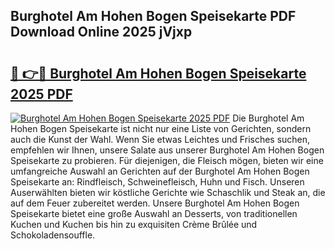 ## Burghotel Am Hohen Bogen Speisekarte PDF Download Online 2025 jVjxp

# <h2><a href="http://gcao06.nevu.top/?p=Burghotel+Am+Hohen+Bogen+Speisekarte">🔗 👉🔴 Burghotel Am Hohen Bogen Speisekarte 2025 PDF</a></h2>

[![Burghotel Am Hohen Bogen Speisekarte 2025 PDF](https://i.imgur.com/dBaPXMq.png)](http://gcao06.nevu.top/?p=Burghotel+Am+Hohen+Bogen+Speisekarte)
Die Burghotel Am Hohen Bogen Speisekarte ist nicht nur eine Liste von Gerichten, sondern auch die Kunst der Wahl. Wenn Sie etwas Leichtes und Frisches suchen, empfehlen wir Ihnen, unsere Salate aus unserer Burghotel Am Hohen Bogen Speisekarte zu probieren. Für diejenigen, die Fleisch mögen, bieten wir eine umfangreiche Auswahl an Gerichten auf der Burghotel Am Hohen Bogen Speisekarte an: Rindfleisch, Schweinefleisch, Huhn und Fisch. Unseren Auserwählten bieten wir köstliche Gerichte wie Schaschlik und Steak an, die auf dem Feuer zubereitet werden. Unsere Burghotel Am Hohen Bogen Speisekarte bietet eine große Auswahl an Desserts, von traditionellen Kuchen und Kuchen bis hin zu exquisiten Crème Brûlée und Schokoladensouffle.
